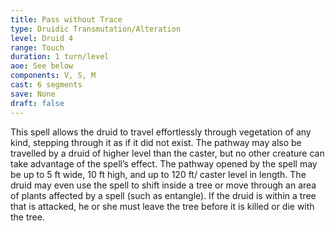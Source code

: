 ```yaml
---
title: Pass without Trace
type: Druidic Transmutation/Alteration
level: Druid 4
range: Touch
duration: 1 turn/level
aoe: See below
components: V, S, M
cast: 6 segments
save: None
draft: false
---
```


This spell allows the druid to travel effortlessly through vegetation of any kind, stepping through it as if it did not exist. The pathway may also be travelled by a druid of higher level than the caster, but no other creature can take advantage of the spell’s effect. The pathway opened by the spell may be up to 5 ft wide, 10 ft high, and up to 120 ft/ caster level in length. The druid may even use the spell to shift inside a tree or move through an area of plants affected by a spell (such as entangle). If the druid is within a tree that is attacked, he or she must leave the tree before it is killed or die with the tree.
